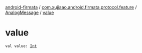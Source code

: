 [android-firmata](../../index.md) / [com.xujiaao.android.firmata.protocol.feature](../index.md) / [AnalogMessage](index.md) / [value](./value.md)

# value

`val value: `[`Int`](https://kotlinlang.org/api/latest/jvm/stdlib/kotlin/-int/index.html)
